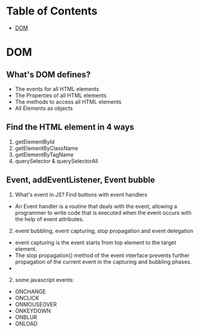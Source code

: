 # Table of Contents
- [DOM](#dom)
# DOM
## What's DOM defines?
- The events for all HTML elements
- The Properties of all HTML elements
- The methods to access all HTML elements
- All Elements as objects
## Find the HTML element in 4 ways
1. getElementById
2. getElementByClassName
3. getElementByTagName
4. querySelector & querySelectorAll
## Event, addEventListener, Event bubble
1. What's event in JS? Find buttons with event handlers 
- An Event handler is a routine that deals with the event, allowing a programmer to write code that is executed when the event occurs with the help of event attributes.
2. event bubbling, event capturing, stop  propagation and event delegation
- event capturing is the event starts from top element to the target element.
- The stop propagation() method of the event interface prevents further propagation of the current event in the capturing and bubbling phases.
- 
2. some javascript events:
  - ONCHANGE
  - ONCLICK
  - ONMOUSEOVER
  - ONKEYDOWN
  - ONBLUR
  - ONLOAD
